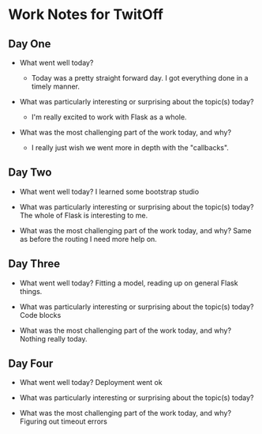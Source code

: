 # Work Notes for TwitOff

## Day One

- What went well today?
  - Today was a pretty straight forward day. I got everything done in a timely manner.

- What was particularly interesting or surprising about the topic(s) today?
  - I'm really excited to work with Flask as a whole.

- What was the most challenging part of the work today, and why?
  - I really just wish we went more in depth with the "callbacks".

## Day Two

- What went well today?
I learned some bootstrap studio

- What was particularly interesting or surprising about the topic(s) today?
The whole of Flask is interesting to me.

- What was the most challenging part of the work today, and why?
Same as before the routing I need more help on.

## Day Three

- What went well today?
Fitting a model, reading up on general Flask things.

- What was particularly interesting or surprising about the topic(s) today?
Code blocks 

- What was the most challenging part of the work today, and why?
Nothing really today.


## Day Four

- What went well today?
Deployment went ok

- What was particularly interesting or surprising about the topic(s) today?


- What was the most challenging part of the work today, and why?
Figuring out timeout errors